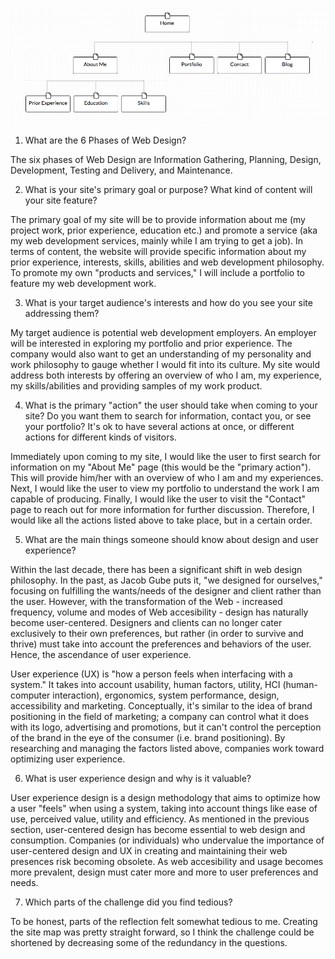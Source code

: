 ![Site-Map](/week-2/imgs/site-map.png)

1. What are the 6 Phases of Web Design?

The six phases of Web Design are Information Gathering, Planning, Design, Development, Testing and Delivery, and Maintenance.

2. What is your site's primary goal or purpose? What kind of content will your site feature?

The primary goal of my site will be to provide information about me (my project work, prior experience, education etc.) and promote a service (aka my web development services, mainly while I am trying to get a job). In terms of content, the website will provide specific information about my prior experience, interests, skills, abilities and web development philosophy. To promote my own "products and services," I will include a portfolio to feature my web development work.

3. What is your target audience's interests and how do you see your site addressing them?

My target audience is potential web development employers. An employer will be interested in exploring my portfolio and prior experience. The company would also want to get an understanding of my personality and work philosophy to gauge whether I would fit into its culture. My site would address both interests by offering an overview of who I am, my experience, my skills/abilities and providing samples of my work product.

4. What is the primary "action" the user should take when coming to your site? Do you want them to search for information, contact you, or see your portfolio? It's ok to have several actions at once, or different actions for different kinds of visitors.

Immediately upon coming to my site, I would like the user to first search for information on my "About Me" page (this would be the "primary action"). This will provide him/her with an overview of who I am and my experiences. Next, I would like the user to view my portfolio to understand the work I am capable of producing. Finally, I would like the user to visit the "Contact" page to reach out for more information for further discussion. Therefore, I would like all the actions listed above to take place, but in a certain order.

5. What are the main things someone should know about design and user experience?

Within the last decade, there has been a significant shift in web design philosophy. In the past, as Jacob Gube puts it, "we designed for ourselves," focusing on fulfilling the wants/needs of the designer and client rather than the user. However, with the transformation of the Web - increased frequency, volume and modes of Web accesibility - design has naturally become user-centered. Designers and clients can no longer cater exclusively to their own preferences, but rather (in order to survive and thrive) must take into account the preferences and behaviors of the user. Hence, the ascendance of user experience.

User experience (UX) is "how a person feels when interfacing with a system." It takes into account usability, human factors, utility, HCI (human-computer interaction), ergonomics, system performance, design, accessibility and marketing. Conceptually, it's similar to the idea of brand positioning in the field of marketing; a company can control what it does with its logo, advertising and promotions, but it can't control the perception of the brand in the eye of the consumer (i.e. brand positioning). By researching and managing the factors listed above, companies work toward optimizing user experience.

6. What is user experience design and why is it valuable?

User experience design is a design methodology that aims to optimize how a user "feels" when using a system, taking into account things like ease of use, perceived value, utility and efficiency. As mentioned in the previous section, user-centered design has become essential to web design and consumption. Companies (or individuals) who undervalue the importance of user-centered design and UX in creating and maintaining their web presences risk becoming obsolete. As web accesibility and usage becomes more prevalent, design must cater more and more to user preferences and needs.

7. Which parts of the challenge did you find tedious?

To be honest, parts of the reflection felt somewhat tedious to me. Creating the site map was pretty straight forward, so I think the challenge could be shortened by decreasing some of the redundancy in the questions.